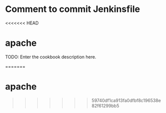 # Comment to commit Jenkinsfile
<<<<<<< HEAD
# apache

TODO: Enter the cookbook description here.

=======
# apache
>>>>>>> 59740df1ca913fa0dfbf8c196538e82f61299bb5
